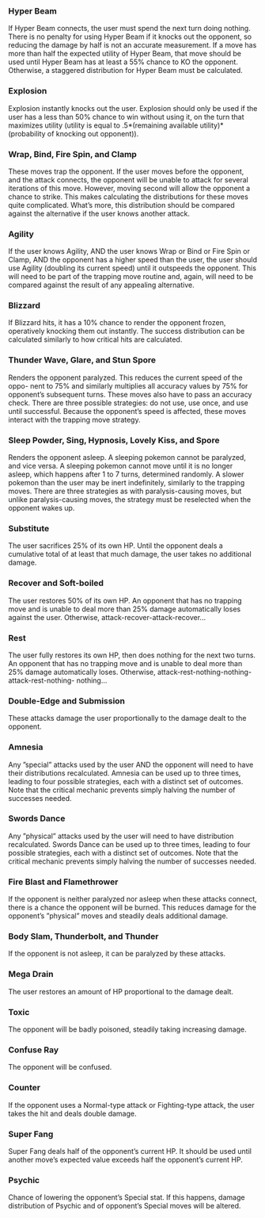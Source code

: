 ### Hyper Beam
If Hyper Beam connects, the user must spend the next turn doing nothing.
There is no penalty for using Hyper Beam if it knocks out the opponent,
so reducing the damage by half is not an accurate measurement.
If a move has more than half the expected utility of Hyper Beam,
that move should be used until Hyper Beam has at least a 55% chance to KO the opponent.
Otherwise, a staggered distribution for Hyper Beam must be calculated.

### Explosion
Explosion instantly knocks out the user.
Explosion should only be used if the user has a less than 50% chance to win without using it,
on the turn that maximizes utility (utility is equal to
.5\*(remaining available utility)\*(probability of knocking out opponent)).

### Wrap, Bind, Fire Spin, and Clamp
These moves trap the opponent.
If the user moves before the opponent, and the attack connects,
the opponent will be unable to attack for several iterations of this move.
However, moving second will allow the opponent a chance to strike.
This makes calculating the distributions for these moves quite complicated.
What’s more, this distribution should be compared against the alternative if the user knows another attack.

### Agility
If the user knows Agility, AND the user knows Wrap or Bind or Fire Spin or Clamp, AND the opponent has a higher speed than the user,
the user should use Agility (doubling its current speed) until it outspeeds the opponent.
This will need to be part of the trapping move routine and, again,
will need to be compared against the result of any appealing alternative.

### Blizzard
If Blizzard hits, it has a 10% chance to render the opponent frozen, operatively knocking them out instantly.
The success distribution can be calculated similarly to how critical hits are calculated.

### Thunder Wave, Glare, and Stun Spore
Renders the opponent paralyzed.
This reduces the current speed of the oppo- nent to 75% and similarly multiplies all accuracy values by 75% for opponent’s subsequent turns.
These moves also have to pass an accuracy check.
There are three possible strategies: do not use, use once, and use until successful.
Because the opponent’s speed is affected, these moves interact with the trapping move strategy.

### Sleep Powder, Sing, Hypnosis, Lovely Kiss, and Spore
Renders the opponent asleep.
A sleeping pokemon cannot be paralyzed, and vice versa.
A sleeping pokemon cannot move until it is no longer asleep, which happens after 1 to 7 turns, determined randomly.
A slower pokemon than the user may be inert indefinitely, similarly to the trapping moves.
There are three strategies as with paralysis-causing moves, but unlike paralysis-causing moves,
the strategy must be reselected when the opponent wakes up.

### Substitute
The user sacrifices 25% of its own HP.
Until the opponent deals a cumulative total of at least that much damage, the user takes no additional damage.

### Recover and Soft-boiled
The user restores 50% of its own HP.
An opponent that has no trapping move and is unable to deal more than 25% damage automatically loses against the user.
Otherwise, attack-recover-attack-recover...

### Rest
The user fully restores its own HP, then does nothing for the next two turns.
An opponent that has no trapping move and is unable to deal more than 25% damage automatically loses.
Otherwise, attack-rest-nothing-nothing-attack-rest-nothing- nothing...

### Double-Edge and Submission
These attacks damage the user proportionally to the damage dealt to the opponent.

### Amnesia
Any ”special” attacks used by the user AND the opponent will need to have their distributions recalculated.
Amnesia can be used up to three times, leading to four possible strategies, each with a distinct set of outcomes.
Note that the critical mechanic prevents simply halving the number of successes needed.

### Swords Dance
Any ”physical” attacks used by the user will need to have distribution recalculated.
Swords Dance can be used up to three times, leading to four possible strategies, each with a distinct set of outcomes.
Note that the critical mechanic prevents simply halving the number of successes needed.

### Fire Blast and Flamethrower
If the opponent is neither paralyzed nor asleep when these attacks connect, there is a chance the opponent will be burned.
This reduces damage for the opponent’s ”physical” moves and steadily deals additional damage.

### Body Slam, Thunderbolt, and Thunder
If the opponent is not asleep, it can be paralyzed by these attacks.

### Mega Drain
The user restores an amount of HP proportional to the damage dealt.

### Toxic
The opponent will be badly poisoned, steadily taking increasing damage.

### Confuse Ray
The opponent will be confused.

### Counter
If the opponent uses a Normal-type attack or Fighting-type attack, the user takes the hit and deals double damage.

### Super Fang
Super Fang deals half of the opponent’s current HP.
It should be used until another move’s expected value exceeds half the opponent’s current HP.

### Psychic
Chance of lowering the opponent’s Special stat.
If this happens, damage distribution of Psychic and of opponent’s Special moves will be altered.
